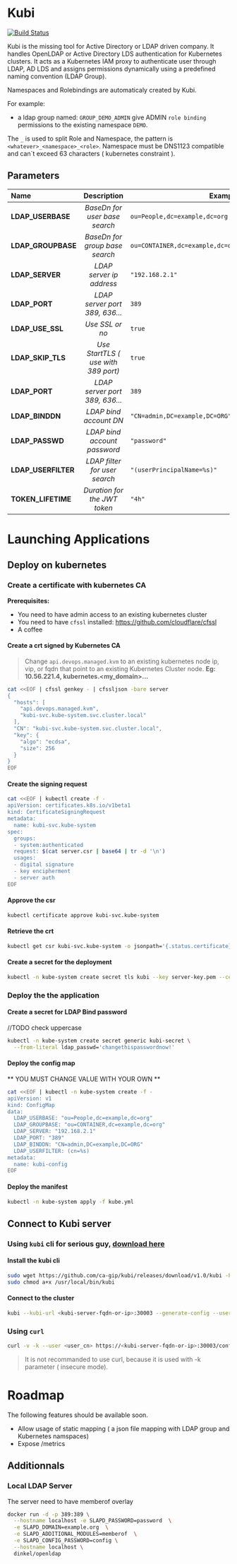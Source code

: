 # Kubi

[![Build Status](https://travis-ci.com/ca-gip/kubi.svg?branch=master)](https://travis-ci.com/ca-gip/kubi)


Kubi is the missing tool for Active Directory or LDAP driven company. It handles OpenLDAP or Active Directory LDS authentication for Kubernetes clusters. It acts as a Kubernetes IAM proxy to authenticate user through LDAP, AD LDS and assigns permissions dynamically using a predefined naming convention (LDAP Group).

Namespaces and Rolebindings are automaticaly created by Kubi.

For example:
- a ldap group named: `GROUP_DEMO_ADMIN` give ADMIN `role binding`  permissions to the existing namespace `DEMO`.

The `_` is used to split Role and Namespace, the pattern is `<whatever>_<namespace>_<role>`. Namespace must be DNS1123 compatible and can´t exceed 63 characters ( kubernetes constraint ).

## Parameters

| Name                      | Description                             | Example                       | Mandatory | Default     |
| :--------------           | :-----------------------------:         | ----------------------------: | ---------:| ----------: |
|  **LDAP_USERBASE**        |  *BaseDn for user base search*      | `ou=People,dc=example,dc=org   ` | `yes  `     | -           |
|  **LDAP_GROUPBASE**       |  *BaseDn for group base search*     | `ou=CONTAINER,dc=example,dc=org` | `yes  `     | -           |
|  **LDAP_SERVER**          |  *LDAP server ip address*           | `"192.168.2.1"                 ` | `yes  `     | -           |
|  **LDAP_PORT**            |  *LDAP server port 389, 636...*     | `389                           ` | `no   `     | `389  `     |
|  **LDAP_USE_SSL**         |  *Use SSL or no*                    | `true                          ` | `no   `     | `false`     |
|  **LDAP_SKIP_TLS**        |  *Use StartTLS ( use with 389 port)*| `true                          ` | `false`     | `false`     |
|  **LDAP_PORT**            |  *LDAP server port 389, 636...*     | `389                           ` | `no   `     | `389  `     |
|  **LDAP_BINDDN**          |  *LDAP bind account DN*             | `"CN=admin,DC=example,DC=ORG"  ` | `yes  `     | -           |
|  **LDAP_PASSWD**          |  *LDAP bind account password*       | `"password"                    ` | `yes  `     | -           |
|  **LDAP_USERFILTER**      |  *LDAP filter for user search*      | `"(userPrincipalName=%s)"      ` | `no  `      | `(cn=%s)`   |
|  **TOKEN_LIFETIME**       |  *Duration for the JWT token*       | `"4h"                          ` | `no   `     | 4h          |

# Launching Applications

## Deploy on kubernetes

### Create a certificate with kubernetes CA

**Prerequisites:**
- You need to have admin access to an existing kubernetes cluster
- You need to have `cfssl` installed: https://github.com/cloudflare/cfssl
- A coffee

#### Create a crt signed by Kubernetes CA

  > Change `api.devops.managed.kvm` to an existing kubernetes node ip, vip, or fqdn
  that point to an existing Kubernetes Cluster node.
  **Eg: 10.56.221.4, kubernetes.<my_domain>...**

```bash
cat <<EOF | cfssl genkey - | cfssljson -bare server
{
  "hosts": [
    "api.devops.managed.kvm",
    "kubi-svc.kube-system.svc.cluster.local"
  ],
  "CN": "kubi-svc.kube-system.svc.cluster.local",
  "key": {
    "algo": "ecdsa",
    "size": 256
  }
}
EOF
```

#### Create the signing request

```bash
cat <<EOF | kubectl create -f -
apiVersion: certificates.k8s.io/v1beta1
kind: CertificateSigningRequest
metadata:
  name: kubi-svc.kube-system
spec:
  groups:
  - system:authenticated
  request: $(cat server.csr | base64 | tr -d '\n')
  usages:
  - digital signature
  - key encipherment
  - server auth
EOF
```

#### Approve the csr
```bash
kubectl certificate approve kubi-svc.kube-system
```

#### Retrieve the crt
```bash
kubectl get csr kubi-svc.kube-system -o jsonpath='{.status.certificate}'     | base64 --decode > server.crt
```

#### Create a secret for the deployment
```bash
kubectl -n kube-system create secret tls kubi --key server-key.pem --cert server.crt
```
### Deploy the the application

#### Create a secret for LDAP Bind password

//TODO check uppercase
```bash
kubectl -n kube-system create secret generic kubi-secret \
  --from-literal ldap_passwd='changethispasswordnow!'
```

#### Deploy the config map

** YOU MUST CHANGE VALUE WITH YOUR OWN **
```bash
cat <<EOF | kubectl -n kube-system create -f -
apiVersion: v1
kind: ConfigMap
data:
  LDAP_USERBASE: "ou=People,dc=example,dc=org"
  LDAP_GROUPBASE: "ou=CONTAINER,dc=example,dc=org"
  LDAP_SERVER: "192.168.2.1"
  LDAP_PORT: "389"
  LDAP_BINDDN: "CN=admin,DC=example,DC=ORG"
  LDAP_USERFILTER: (cn=%s)
metadata:
  name: kubi-config
EOF
```
#### Deploy the manifest

```bash
kubectl -n kube-system apply -f kube.yml
```

## Connect to Kubi server


### Using `kubi` cli for serious guy, [download here](https://github.com/ca-gip/kubi/releases/download/v1.0/kubi)

#### Install the kubi cli
```bash
sudo wget https://github.com/ca-gip/kubi/releases/download/v1.0/kubi -P /usr/local/bin
sudo chmod a+x /usr/local/bin/kubi
```
#### Connect to the cluster
```bash
kubi --kubi-url <kubi-server-fqdn-or-ip>:30003 --generate-config --username <user_cn>
```

### Using `curl`

```bash
curl -v -k --user <user_cn> https://<kubi-server-fqdn-or-ip>:30003/config
```

> It is not recommanded to use curl, because it is used with -k parameter ( insecure mode).

# Roadmap

The following features should be available soon.

- Allow usage of static mapping ( a json file mapping with LDAP group and Kubernetes namspaces)
- Expose /metrics


## Additionnals

### Local LDAP Server

The server need to have memberof overlay
```bash
docker run -d -p 389:389 \
  --hostname localhost -e SLAPD_PASSWORD=password  \
  -e SLAPD_DOMAIN=example.org  \
  -e SLAPD_ADDITIONAL_MODULES=memberof  \
  -e SLAPD_CONFIG_PASSWORD=config \
  --hostname localhost \
  dinkel/openldap
```
